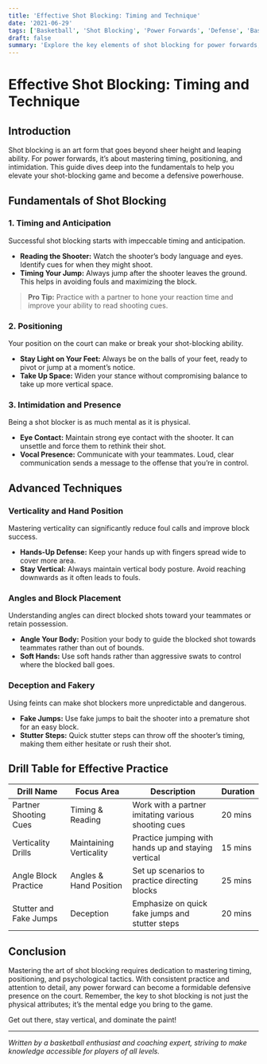 ```yaml
---
title: 'Effective Shot Blocking: Timing and Technique'
date: '2021-06-29'
tags: ['Basketball', 'Shot Blocking', 'Power Forwards', 'Defense', 'Basketball Tips', 'Coaching', 'Player Development']
draft: false
summary: 'Explore the key elements of shot blocking for power forwards, including essential timing and positioning techniques to become an intimidating force on the court.'
---
```


# Effective Shot Blocking: Timing and Technique

## Introduction

Shot blocking is an art form that goes beyond sheer height and leaping ability. For power forwards, it’s about mastering timing, positioning, and intimidation. This guide dives deep into the fundamentals to help you elevate your shot-blocking game and become a defensive powerhouse.

## Fundamentals of Shot Blocking

### 1. Timing and Anticipation

Successful shot blocking starts with impeccable timing and anticipation.

- **Reading the Shooter:** Watch the shooter’s body language and eyes. Identify cues for when they might shoot.
- **Timing Your Jump:** Always jump after the shooter leaves the ground. This helps in avoiding fouls and maximizing the block.

> **Pro Tip:** Practice with a partner to hone your reaction time and improve your ability to read shooting cues.

### 2. Positioning

Your position on the court can make or break your shot-blocking ability.

- **Stay Light on Your Feet:** Always be on the balls of your feet, ready to pivot or jump at a moment’s notice.
- **Take Up Space:** Widen your stance without compromising balance to take up more vertical space.

### 3. Intimidation and Presence

Being a shot blocker is as much mental as it is physical.

- **Eye Contact:** Maintain strong eye contact with the shooter. It can unsettle and force them to rethink their shot.
- **Vocal Presence:** Communicate with your teammates. Loud, clear communication sends a message to the offense that you’re in control.

## Advanced Techniques

### Verticality and Hand Position

Mastering verticality can significantly reduce foul calls and improve block success.

- **Hands-Up Defense:** Keep your hands up with fingers spread wide to cover more area.
- **Stay Vertical:** Always maintain vertical body posture. Avoid reaching downwards as it often leads to fouls.

### Angles and Block Placement

Understanding angles can direct blocked shots toward your teammates or retain possession.

- **Angle Your Body:** Position your body to guide the blocked shot towards teammates rather than out of bounds.
- **Soft Hands:** Use soft hands rather than aggressive swats to control where the blocked ball goes. 

### Deception and Fakery

Using feints can make shot blockers more unpredictable and dangerous.

- **Fake Jumps:** Use fake jumps to bait the shooter into a premature shot for an easy block.
- **Stutter Steps:** Quick stutter steps can throw off the shooter’s timing, making them either hesitate or rush their shot.

## Drill Table for Effective Practice

| Drill Name              | Focus Area               | Description                                           | Duration |
|-------------------------|--------------------------|-------------------------------------------------------|----------|
| Partner Shooting Cues   | Timing & Reading         | Work with a partner imitating various shooting cues    | 20 mins  |
| Verticality Drills      | Maintaining Verticality  | Practice jumping with hands up and staying vertical   | 15 mins  |
| Angle Block Practice    | Angles & Hand Position   | Set up scenarios to practice directing blocks         | 25 mins  |
| Stutter and Fake Jumps  | Deception                | Emphasize on quick fake jumps and stutter steps       | 20 mins  |

## Conclusion

Mastering the art of shot blocking requires dedication to mastering timing, positioning, and psychological tactics. With consistent practice and attention to detail, any power forward can become a formidable defensive presence on the court. Remember, the key to shot blocking is not just the physical attributes; it’s the mental edge you bring to the game.

Get out there, stay vertical, and dominate the paint!

---

*Written by a basketball enthusiast and coaching expert, striving to make knowledge accessible for players of all levels.*
```

